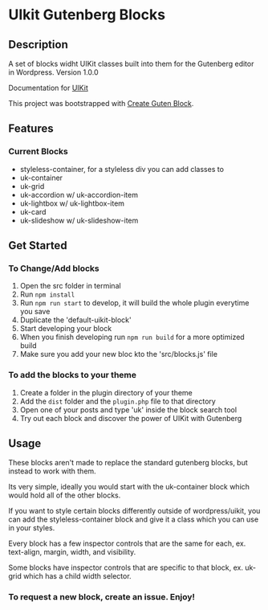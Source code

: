 

# UIkit Gutenberg Blocks

## Description
A set of blocks widht UIKit classes built into them for the Gutenberg editor in Wordpress. Version 1.0.0

Documentation for [UIKit](https://getuikit.com/docs/introduction)

This project was bootstrapped with [Create Guten Block](https://github.com/ahmadawais/create-guten-block).

## Features
### Current Blocks
- styleless-container, for a styleless div you can add classes to
- uk-container
- uk-grid
- uk-accordion w/ uk-accordion-item
- uk-lightbox w/ uk-lightbox-item
- uk-card
- uk-slideshow w/ uk-slideshow-item

## Get Started

### To Change/Add blocks
1. Open the src folder in terminal
2. Run `npm install`
3. Run `npm run start` to develop, it will build the whole plugin everytime you save
4. Duplicate the 'default-uikit-block'
5. Start developing your block
5. When you finish developing run `npm run build` for a more optimized build
6. Make sure you add your new bloc kto the 'src/blocks.js' file

### To add the blocks to your theme
1. Create a folder in the plugin directory of your theme
2. Add the `dist` folder and the `plugin.php` file to that directory
3. Open one of your posts and type 'uk' inside the block search tool
4. Try out each block and discover the power of UIKit with Gutenberg

## Usage
These blocks aren't made to replace the standard gutenberg blocks, but instead to work with them.

Its very simple, ideally you would start with the uk-container block which would hold all of the other blocks.

If you want to style certain blocks differently outside of wordpress/uikit, you can add the styleless-container block and give it a class which you can use in your styles.

Every block has a few inspector controls that are the same for each, ex. text-align, margin, width, and visibility.

Some blocks have inspector controls that are specific to that block, ex. uk-grid which has a child width selector.


### To request a new block, create an issue. Enjoy!





<!-- Visibility: hidden@ s m l xl
width: uk-width- X of X
Margin: none, small, medium, large, Xlarge, auto
text alignment: right, center, left, justify

put all the common things into one file and share that file with every block -->